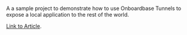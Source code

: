 # 
A a sample project to demonstrate how to use Onboardbase Tunnels to expose a local application to the rest of the world.

[Link to Article](https://docs.onboardbase.com/docs/exposing-your-local-application-to-the-world-with-tunnels).

